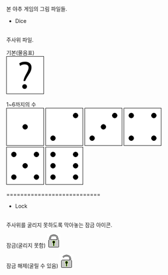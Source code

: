 본 야추 게임의 그림 파일들.

+ Dice
</br>
주사위 파일.

기본(물음표)
</br>
![Base](Dice/diceBase.png)

1~6까지의 수
</br>
![One](Dice/diceOne.png)
![Two](Dice/diceTwo.png)
![Three](Dice/diceThree.png)
![Four](Dice/diceFour.png)
![Five](Dice/diceFive.png)
![Six](Dice/diceSix.png)

===========================

+ Lock
</br>
주사위를 굴리지 못하도록 막아놓는 잠금 아이콘.

잠금(굴리지 못함)
![Locked](Lock/locked.png)

잠금 해제(굴릴 수 있음)
![Unlocked](Lock/unlocked.png)

